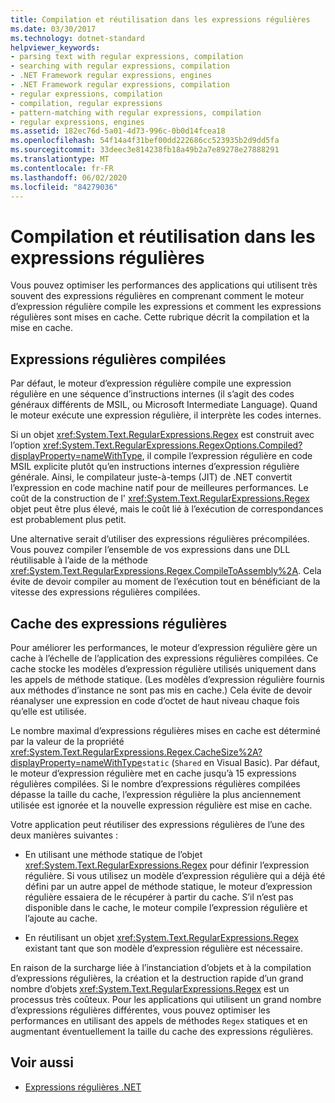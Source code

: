 ```yaml
---
title: Compilation et réutilisation dans les expressions régulières
ms.date: 03/30/2017
ms.technology: dotnet-standard
helpviewer_keywords:
- parsing text with regular expressions, compilation
- searching with regular expressions, compilation
- .NET Framework regular expressions, engines
- .NET Framework regular expressions, compilation
- regular expressions, compilation
- compilation, regular expressions
- pattern-matching with regular expressions, compilation
- regular expressions, engines
ms.assetid: 182ec76d-5a01-4d73-996c-0b0d14fcea18
ms.openlocfilehash: 54f14a4f31bef00dd222686cc523935b2d9dd5fa
ms.sourcegitcommit: 33deec3e814238fb18a49b2a7e89278e27888291
ms.translationtype: MT
ms.contentlocale: fr-FR
ms.lasthandoff: 06/02/2020
ms.locfileid: "84279036"
---
```

# <a name="compilation-and-reuse-in-regular-expressions"></a>Compilation et réutilisation dans les expressions régulières
Vous pouvez optimiser les performances des applications qui utilisent très souvent des expressions régulières en comprenant comment le moteur d’expression régulière compile les expressions et comment les expressions régulières sont mises en cache. Cette rubrique décrit la compilation et la mise en cache.  
  
## <a name="compiled-regular-expressions"></a>Expressions régulières compilées  
 Par défaut, le moteur d’expression régulière compile une expression régulière en une séquence d’instructions internes (il s’agit des codes généraux différents de MSIL, ou Microsoft Intermediate Language). Quand le moteur exécute une expression régulière, il interprète les codes internes.  
  
 Si un objet <xref:System.Text.RegularExpressions.Regex> est construit avec l’option <xref:System.Text.RegularExpressions.RegexOptions.Compiled?displayProperty=nameWithType>, il compile l’expression régulière en code MSIL explicite plutôt qu’en instructions internes d’expression régulière générale. Ainsi, le compilateur juste-à-temps (JIT) de .NET convertit l’expression en code machine natif pour de meilleures performances.  Le coût de la construction de l' <xref:System.Text.RegularExpressions.Regex> objet peut être plus élevé, mais le coût lié à l’exécution de correspondances est probablement plus petit.

 Une alternative serait d’utiliser des expressions régulières précompilées. Vous pouvez compiler l’ensemble de vos expressions dans une DLL réutilisable à l’aide de la méthode <xref:System.Text.RegularExpressions.Regex.CompileToAssembly%2A>. Cela évite de devoir compiler au moment de l’exécution tout en bénéficiant de la vitesse des expressions régulières compilées.  
  
## <a name="the-regular-expressions-cache"></a>Cache des expressions régulières  
 Pour améliorer les performances, le moteur d’expression régulière gère un cache à l’échelle de l’application des expressions régulières compilées. Ce cache stocke les modèles d’expression régulière utilisés uniquement dans les appels de méthode statique. (Les modèles d’expression régulière fournis aux méthodes d’instance ne sont pas mis en cache.) Cela évite de devoir réanalyser une expression en code d’octet de haut niveau chaque fois qu’elle est utilisée.  
  
 Le nombre maximal d’expressions régulières mises en cache est déterminé par la valeur de la propriété <xref:System.Text.RegularExpressions.Regex.CacheSize%2A?displayProperty=nameWithType>`static` (`Shared` en Visual Basic). Par défaut, le moteur d’expression régulière met en cache jusqu’à 15 expressions régulières compilées. Si le nombre d’expressions régulières compilées dépasse la taille du cache, l’expression régulière la plus anciennement utilisée est ignorée et la nouvelle expression régulière est mise en cache.  
  
 Votre application peut réutiliser des expressions régulières de l’une des deux manières suivantes :  
  
- En utilisant une méthode statique de l’objet <xref:System.Text.RegularExpressions.Regex> pour définir l’expression régulière. Si vous utilisez un modèle d’expression régulière qui a déjà été défini par un autre appel de méthode statique, le moteur d’expression régulière essaiera de le récupérer à partir du cache. S’il n’est pas disponible dans le cache, le moteur compile l’expression régulière et l’ajoute au cache.
  
- En réutilisant un objet <xref:System.Text.RegularExpressions.Regex> existant tant que son modèle d’expression régulière est nécessaire.  
  
 En raison de la surcharge liée à l’instanciation d’objets et à la compilation d’expressions régulières, la création et la destruction rapide d’un grand nombre d’objets <xref:System.Text.RegularExpressions.Regex> est un processus très coûteux. Pour les applications qui utilisent un grand nombre d’expressions régulières différentes, vous pouvez optimiser les performances en utilisant des appels de méthodes `Regex` statiques et en augmentant éventuellement la taille du cache des expressions régulières.  
  
## <a name="see-also"></a>Voir aussi

- [Expressions régulières .NET](regular-expressions.md)
